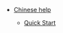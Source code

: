 - [Chinese help](/)

    - [Quick Start](/en/quick_start.md)
    <!-- - [Product introduction](/en/feature_text.md)
    - [Product video](/en/feature_video.md)
    - [FAQ](/en/faq.md) -->